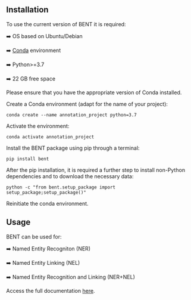 
## Installation

To use the current version of BENT it is required:

:arrow_right: OS based on Ubuntu/Debian

:arrow_right: [Conda](https://docs.conda.io/en/latest/) environment

:arrow_right: Python>=3.7

:arrow_right: 22 GB free space


Please ensure that you have the appropriate version of Conda installed.

Create a Conda environment (adapt for the name of your project):

```
conda create --name annotation_project python=3.7
```

Activate the environment:

```
conda activate annotation_project
```

Install the BENT package using pip through a terminal:

```
pip install bent
```

After the pip installation, it is required a further step to install non-Python dependencies and to download the necessary data:

```
python -c "from bent.setup_package import setup_package;setup_package()"
```

Reinitiate the conda environment.

## Usage

BENT can be used for:

:arrow_right: Named Entity Recogniton (NER)

:arrow_right: Named Entity Linking (NEL)

:arrow_right: Named Entity Recognition and Linking (NER+NEL)


Access the full documentation [here]().

